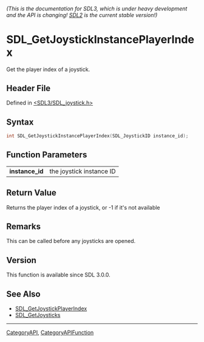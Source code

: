 ###### (This is the documentation for SDL3, which is under heavy development and the API is changing! [SDL2](https://wiki.libsdl.org/SDL2/) is the current stable version!)
# SDL_GetJoystickInstancePlayerIndex

Get the player index of a joystick.

## Header File

Defined in [<SDL3/SDL_joystick.h>](https://github.com/libsdl-org/SDL/blob/main/include/SDL3/SDL_joystick.h)

## Syntax

```c
int SDL_GetJoystickInstancePlayerIndex(SDL_JoystickID instance_id);

```

## Function Parameters

|                     |                          |
| ------------------- | ------------------------ |
| **instance_id**     | the joystick instance ID |

## Return Value

Returns the player index of a joystick, or -1 if it's not available

## Remarks

This can be called before any joysticks are opened.

## Version

This function is available since SDL 3.0.0.

## See Also

* [SDL_GetJoystickPlayerIndex](SDL_GetJoystickPlayerIndex)
* [SDL_GetJoysticks](SDL_GetJoysticks)

----
[CategoryAPI](CategoryAPI), [CategoryAPIFunction](CategoryAPIFunction)

